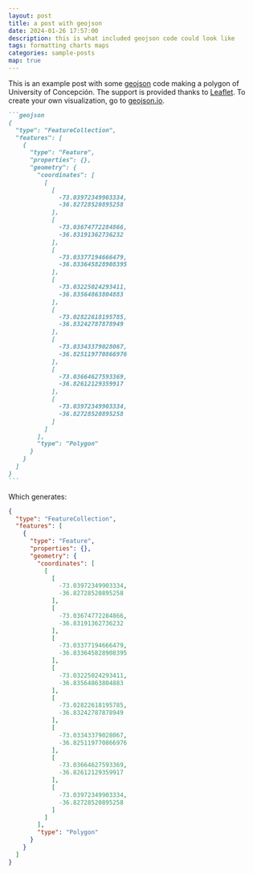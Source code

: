 ```yaml
---
layout: post
title: a post with geojson
date: 2024-01-26 17:57:00
description: this is what included geojson code could look like
tags: formatting charts maps
categories: sample-posts
map: true
---
```


This is an example post with some [geojson](https://geojson.org/) code making a polygon of University of Concepción. The support is provided thanks to [Leaflet](https://leafletjs.com/). To create your own visualization, go to [geojson.io](https://geojson.io/).

````markdown
```geojson
{
  "type": "FeatureCollection",
  "features": [
    {
      "type": "Feature",
      "properties": {},
      "geometry": {
        "coordinates": [
          [
            [
              -73.03972349903334,
              -36.82728520895258
            ],
            [
              -73.03674772284866,
              -36.83191362736232
            ],
            [
              -73.03377194666479,
              -36.833645828908395
            ],
            [
              -73.03225024293411,
              -36.83564863804883
            ],
            [
              -73.02822618195785,
              -36.83242787878949
            ],
            [
              -73.03343379028067,
              -36.825119770866976
            ],
            [
              -73.03664627593369,
              -36.82612129359917
            ],
            [
              -73.03972349903334,
              -36.82728520895258
            ]
          ]
        ],
        "type": "Polygon"
      }
    }
  ]
}
```
````

Which generates:

```geojson
{
  "type": "FeatureCollection",
  "features": [
    {
      "type": "Feature",
      "properties": {},
      "geometry": {
        "coordinates": [
          [
            [
              -73.03972349903334,
              -36.82728520895258
            ],
            [
              -73.03674772284866,
              -36.83191362736232
            ],
            [
              -73.03377194666479,
              -36.833645828908395
            ],
            [
              -73.03225024293411,
              -36.83564863804883
            ],
            [
              -73.02822618195785,
              -36.83242787878949
            ],
            [
              -73.03343379028067,
              -36.825119770866976
            ],
            [
              -73.03664627593369,
              -36.82612129359917
            ],
            [
              -73.03972349903334,
              -36.82728520895258
            ]
          ]
        ],
        "type": "Polygon"
      }
    }
  ]
}
```

